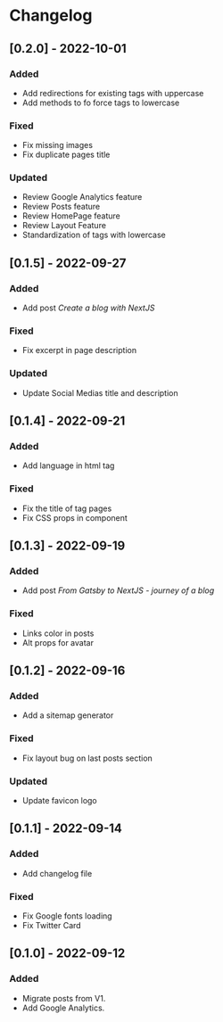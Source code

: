 # Changelog

## [0.2.0] - 2022-10-01

### Added

- Add redirections for existing tags with uppercase
- Add methods to fo force tags to lowercase

### Fixed

- Fix missing images
- Fix duplicate pages title

### Updated

- Review Google Analytics feature
- Review Posts feature
- Review HomePage feature
- Review Layout Feature
- Standardization of tags with lowercase

## [0.1.5] - 2022-09-27

### Added

- Add post _Create a blog with NextJS_

### Fixed

- Fix excerpt in page description

### Updated

- Update Social Medias title and description

## [0.1.4] - 2022-09-21

### Added

- Add language in html tag

### Fixed

- Fix the title of tag pages
- Fix CSS props in component

## [0.1.3] - 2022-09-19

### Added

- Add post _From Gatsby to NextJS - journey of a blog_

### Fixed

- Links color in posts
- Alt props for avatar

## [0.1.2] - 2022-09-16

### Added

- Add a sitemap generator

### Fixed

- Fix layout bug on last posts section

### Updated

- Update favicon logo

## [0.1.1] - 2022-09-14

### Added

- Add changelog file

### Fixed

- Fix Google fonts loading
- Fix Twitter Card

## [0.1.0] - 2022-09-12

### Added

- Migrate posts from V1.
- Add Google Analytics.

